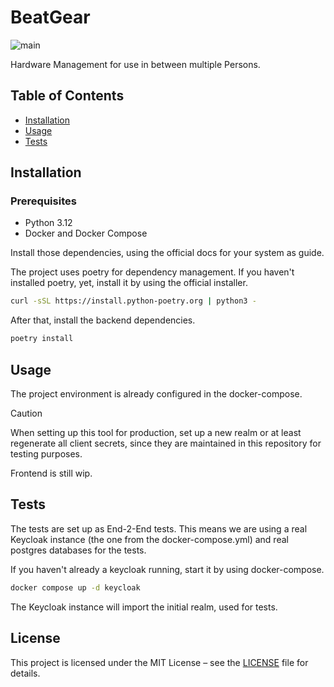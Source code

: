 # BeatGear
![main](https://github.com/Severon96/beatgear/actions/workflows/backend.yml/badge.svg?branch=main)

Hardware Management for use in between multiple Persons.

## Table of Contents

- [Installation](#installation)
- [Usage](#usage)
- [Tests](#tests)

## Installation

### Prerequisites

- Python 3.12
- Docker and Docker Compose

Install those dependencies, using the official docs for your system as guide.

The project uses poetry for dependency management. If you haven't installed poetry, yet, install it by using the official installer.

```bash
curl -sSL https://install.python-poetry.org | python3 -
```

After that, install the backend dependencies.

```bash
poetry install 
```


## Usage

The project environment is already configured in the docker-compose.

> [!CAUTION]
> When setting up this tool for production, set up a new realm or at least regenerate  all client secrets, since they are maintained in this repository for testing purposes.

Frontend is still wip.

## Tests
The tests are set up as End-2-End tests. This means we are using a real Keycloak instance (the one from the docker-compose.yml) and real postgres databases for the tests.

If you haven't already a keycloak running, start it by using docker-compose.

```bash
docker compose up -d keycloak
```

The Keycloak instance will import the initial realm, used for tests.

## License

This project is licensed under the MIT License – see the [LICENSE](LICENSE) file for details.
